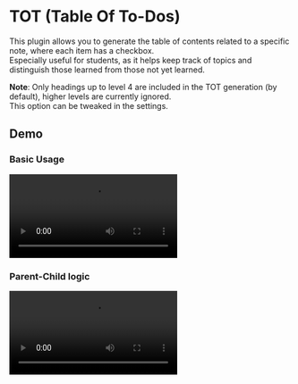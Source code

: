 # TOT (Table Of To-Dos)
This plugin allows you to generate the table of contents related to a specific note, where each item has a checkbox.  
Especially useful for students, as it helps keep track of topics and distinguish those learned from those not yet learned.  

**Note**: Only headings up to level 4 are included in the TOT generation (by default), higher levels are currently ignored.  
This option can be tweaked in the settings.

## Demo
### Basic Usage
<video controls>
  <source src="https://github.com/user-attachments/assets/072db679-ff08-410e-acbc-fa7af08ebf66" type="video/mp4">
</video>

### Parent-Child logic
<video controls>
  <source src="https://github.com/user-attachments/assets/463ffd6b-2743-4b1d-a0a7-9a5f73fa316a" type="video/mp4">
</video>